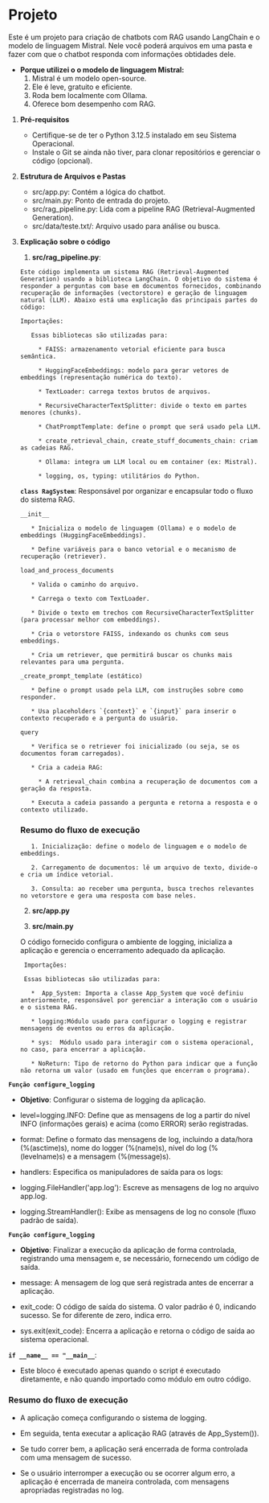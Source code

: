 # Projeto

Este é um projeto para criação de chatbots com RAG usando LangChain e o modelo de linguagem Mistral. Nele você poderá arquivos em uma pasta e fazer com que o chatbot responda com informações obtidades dele.
* **Porque utilizei o o modelo de linguagem Mistral:**
  1. Mistral é um modelo open-source.
  2. Ele é leve, gratuito e eficiente.
  3. Roda bem localmente com Ollama.
  4. Oferece bom desempenho com RAG.

1. **Pré-requisitos**
   * Certifique-se de ter o Python 3.12.5 instalado em seu Sistema Operacional.
   * Instale o Git se ainda não tiver, para clonar repositórios e gerenciar o código (opcional).

2. **Estrutura de Arquivos e Pastas**
    * src/app.py: Contém a lógica do chatbot.
    * src/main.py: Ponto de entrada do projeto.
    * src/rag_pipeline.py: Lida com a pipeline RAG (Retrieval-Augmented Generation).
    * src/data/teste.txt/: Arquivo usado para análise ou busca.
      
3. **Explicação sobre o código**
   
    1.  **src/rag_pipeline.py**:
     
       Este código implementa um sistema RAG (Retrieval-Augmented Generation) usando a biblioteca LangChain. O objetivo do sistema é responder a perguntas com base em documentos fornecidos, combinando recuperação de informações (vectorstore) e geração de linguagem natural (LLM). Abaixo está uma explicação das principais partes do código:
       
       Importações:
          
          Essas bibliotecas são utilizadas para:
  
            * FAISS: armazenamento vetorial eficiente para busca semântica.
            
            * HuggingFaceEmbeddings: modelo para gerar vetores de embeddings (representação numérica do texto).
            
            * TextLoader: carrega textos brutos de arquivos.
            
            * RecursiveCharacterTextSplitter: divide o texto em partes menores (chunks).
            
            * ChatPromptTemplate: define o prompt que será usado pela LLM.
            
            * create_retrieval_chain, create_stuff_documents_chain: criam as cadeias RAG.
            
            * Ollama: integra um LLM local ou em container (ex: Mistral).
            
            * logging, os, typing: utilitários do Python.

   **`class RagSystem`**: Responsável por organizar e encapsular todo o fluxo do sistema RAG.

   `__init__`
        
          * Inicializa o modelo de linguagem (Ollama) e o modelo de embeddings (HuggingFaceEmbeddings).
          
          * Define variáveis para o banco vetorial e o mecanismo de recuperação (retriever).
          
   `load_and_process_documents`
        
          * Valida o caminho do arquivo.
          
          * Carrega o texto com TextLoader.
          
          * Divide o texto em trechos com RecursiveCharacterTextSplitter (para processar melhor com embeddings).
          
          * Cria o vetorstore FAISS, indexando os chunks com seus embeddings.
          
          * Cria um retriever, que permitirá buscar os chunks mais relevantes para uma pergunta.
          
   `_create_prompt_template (estático)`
        
          * Define o prompt usado pela LLM, com instruções sobre como responder.
          
          * Usa placeholders `{context}` e `{input}` para inserir o contexto recuperado e a pergunta do usuário.
          
   `query`
        
          * Verifica se o retriever foi inicializado (ou seja, se os documentos foram carregados).
          
          * Cria a cadeia RAG:
          
            * A retrieval_chain combina a recuperação de documentos com a geração da resposta.
          
          * Executa a cadeia passando a pergunta e retorna a resposta e o contexto utilizado.
            
      ### Resumo do fluxo de execução
          1. Inicialização: define o modelo de linguagem e o modelo de embeddings.
          
          2. Carregamento de documentos: lê um arquivo de texto, divide-o e cria um índice vetorial.
          
          3. Consulta: ao receber uma pergunta, busca trechos relevantes no vetorstore e gera uma resposta com base neles.

     2.  **src/app.py**
        
     3.  **src/main.py**
        
   O código fornecido configura o ambiente de logging, inicializa a aplicação e gerencia o encerramento adequado da aplicação.
   
        Importações:
        
        Essas bibliotecas são utilizadas para: 

          *  App_System: Importa a classe App_System que você definiu anteriormente, responsável por gerenciar a interação com o usuário e o sistema RAG.
          
          * logging:Módulo usado para configurar o logging e registrar mensagens de eventos ou erros da aplicação.
          
          * sys:  Módulo usado para interagir com o sistema operacional, no caso, para encerrar a aplicação.
          
          * NoReturn: Tipo de retorno do Python para indicar que a função não retorna um valor (usado em funções que encerram o programa).
   
**`Função configure_logging`**
   
  * **Objetivo**: Configurar o sistema de logging da aplicação.

  * level=logging.INFO: Define que as mensagens de log a partir do nível INFO (informações gerais) e acima (como ERROR) serão registradas.
    
  * format: Define o formato das mensagens de log, incluindo a data/hora (%(asctime)s), nome do logger (%(name)s), nível do log (%(levelname)s) e a mensagem (%(message)s).
    
  * handlers: Especifica os manipuladores de saída para os logs:
    
  * logging.FileHandler('app.log'): Escreve as mensagens de log no arquivo app.log.
    
  * logging.StreamHandler(): Exibe as mensagens de log no console (fluxo padrão de saída).
      
**`Função configure_logging`**
   
  * **Objetivo**: Finalizar a execução da aplicação de forma controlada, registrando uma mensagem e, se necessário, fornecendo um código de saída.
    
  * message: A mensagem de log que será registrada antes de encerrar a aplicação.
    
  * exit_code: O código de saída do sistema. O valor padrão é 0, indicando sucesso. Se for diferente de zero, indica erro.
    
  * sys.exit(exit_code): Encerra a aplicação e retorna o código de saída ao sistema operacional.

**`if __name__ == "__main__`**: 
  * Este bloco é executado apenas quando o script é executado diretamente, e não quando importado como módulo em outro código.

### Resumo do fluxo de execução
  * A aplicação começa configurando o sistema de logging.
  
  * Em seguida, tenta executar a aplicação RAG (através de App_System()).
  
  * Se tudo correr bem, a aplicação será encerrada de forma controlada com uma mensagem de sucesso.
  
  * Se o usuário interromper a execução ou se ocorrer algum erro, a aplicação é encerrada de maneira controlada, com mensagens apropriadas registradas no log.

    


